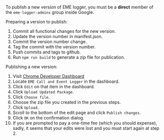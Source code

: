 To publish a new version of EME logger, you must be a **direct** member of the
`eme-logger-admins` group inside Google.

Preparing a version to publish:

1. Commit all functional changes for the new version.
2. Update the version number in manifest.json.
3. Commit the version number change.
4. Tag the commit with the version number.
5. Push commits and tags to github.
6. Run `npm run build` to generate a zip file for publication.

Publishing a new version:

1. Visit [Chrome Developer Dashboard](https://chrome.google.com/webstore/developer/dashboard)
2. Locate `EME Call and Event Logger` in the dashboard.
3. Click `Edit` on that item in the dashboard.
4. Click `Upload Updated Package`.
5. Click `Choose file`.
6. Choose the zip file you created in the previous steps.
7. Click `Upload`.
8. Scroll to the bottom of the edit page and click `Publish changes`.
9. Click `OK` on the confirmation dialog.
10. If you are prompted to pay a one-time fee (which you should expense), sadly,
    it seems that your edits were lost and you must start again at step 2.

